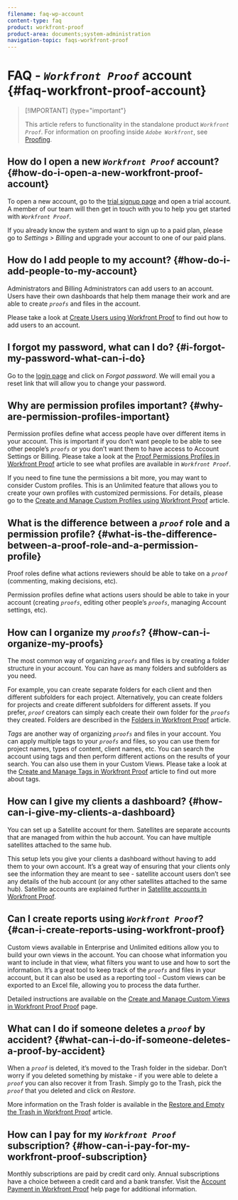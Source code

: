 ```yaml
---
filename: faq-wp-account
content-type: faq
product: workfront-proof
product-area: documents;system-administration
navigation-topic: faqs-workfront-proof
---
```




# FAQ - *`Workfront Proof`* account {#faq-workfront-proof-account}



>[!IMPORTANT] {type="important"}
>
>This article refers to functionality in the standalone product *`Workfront Proof`*. For information on proofing inside *`Adobe Workfront`*, see [Proofing](_proofing.md).




## How do I open a new *`Workfront Proof`* account? {#how-do-i-open-a-new-workfront-proof-account}

To open a new account, go to the [trial signup page](https://www.proofhq.com/html/free-trial.html) and open a trial account. A member of our team will then get in touch with you to help you get started with *`Workfront Proof`*.


If you already know the system and want to sign up to a paid plan, please go to *Settings* *>* *Billing* and upgrade your account to one of our paid plans. 


## How do I add people to my account? {#how-do-i-add-people-to-my-account}

Administrators and Billing Administrators can add users to an account. Users have their own dashboards that help them manage their work and are able to create *`proofs`* and files in the account.


Please take a look at [Create Users using Workfront Proof](create-users.md)&nbsp;to find out how to add users to an account.


## I forgot my password, what can I do? {#i-forgot-my-password-what-can-i-do}

Go to the [login page](https://app.proofhq.com/login) and click on *Forgot password*. We will email you a reset link that will allow you to change your password.


## Why are permission profiles important? {#why-are-permission-profiles-important}

Permission profiles define what access people have over different items in your account. This is important if you don’t want people to be able to see other people’s *`proofs`* or you don’t want them to have access to Account Settings or Billing. Please take a look at the [Proof Permissions Profiles in Workfront Proof](proof-perm-profiles-in-wp.md) article to see what profiles are available in *`Workfront Proof`*.


If you need to fine tune the permissions a bit more, you may want to consider Custom profiles. This is an Unlimited feature that allows you to create your own profiles with customized permissions. For details, please go to the [Create and Manage Custom Profiles using Workfront Proof](create-and-manage-custom-profiles.md) article.


## What is the difference between a *`proof`* role and a permission profile? {#what-is-the-difference-between-a-proof-role-and-a-permission-profile}

Proof roles define what actions reviewers should be able to take on a *`proof`* (commenting, making decisions, etc).


Permission profiles define what actions users should be able to take in your account (creating *`proofs`*, editing other people’s *`proofs`*, managing Account settings, etc).


## How can I organize my *`proofs`*? {#how-can-i-organize-my-proofs}

The most common way of organizing *`proofs`* and files is by creating a folder structure in your account. You can have as many folders and subfolders as you need.


For example, you can create separate folders for each client and then different subfolders for each project. Alternatively, you can create folders for projects and create different subfolders for different assets. If you prefer, *`proof`* creators can simply each create their own folder for the *`proofs`* they created. Folders are described in the [Folders in Workfront Proof](folders.md)&nbsp;article.


*Tags* are another way of organizing *`proofs`* and files in your account. You can apply multiple tags to your *`proofs`* and files, so you can use them for project names, types of content, client names, etc. You can search the account using tags and then perform different actions on the results of your search. You can also use them in your Custom Views. Please take a look at the [Create and Manage Tags in Workfront Proof](create-and-manage-tags.md) article to find out more about tags.


## How can I give my clients a dashboard? {#how-can-i-give-my-clients-a-dashboard}

You can set up a Satellite account for them. Satellites are separate accounts that are managed from within the hub account. You can have multiple satellites attached to the same hub.


This setup lets you give your clients a dashboard without having to add them to your own account. It’s a great way of ensuring that your clients only see the information they are meant to see - satellite account users don’t see any details of the hub account (or any other satellites attached to the same hub). Satellite accounts are explained further in [Satellite accounts in Workfront Proof](sat-accts-in-wp.md).


## Can I create reports using *`Workfront Proof`*? {#can-i-create-reports-using-workfront-proof}

Custom views available in Enterprise and Unlimited editions allow you to build your own views in the account. You can choose what information you want to include in that view, what filters you want to use and how to sort the information. It’s a great tool to keep track of the *`proofs`* and files in your account, but it can also be used as a reporting tool - Custom views can be exported to an Excel file, allowing you to process the data further.


Detailed instructions are available on the [Create and Manage Custom Views in Workfront Proof Proof](create-and-manage-custom-views.md) page.


## What can I do if someone deletes a *`proof`* by accident? {#what-can-i-do-if-someone-deletes-a-proof-by-accident}

When a *`proof`* is deleted, it’s moved to the Trash folder in the sidebar. Don’t worry if you deleted something by mistake - if you were able to delete a *`proof`* you can also recover it from Trash. Simply go to the Trash, pick the *`proof`* that you deleted and click on *Restore*.


More information on the Trash folder is available in the [Restore and Empty the Trash in Workfront Proof](restore-and-empty-trash.md) article.


## How can I pay for my *`Workfront Proof`* subscription? {#how-can-i-pay-for-my-workfront-proof-subscription}

Monthly subscriptions are paid by credit card only. Annual subscriptions have a choice between a credit card and a bank transfer.&nbsp;Visit the [Account Payment in Workfront Proof](acct-payment-in-wp.md) help page for additional information.
